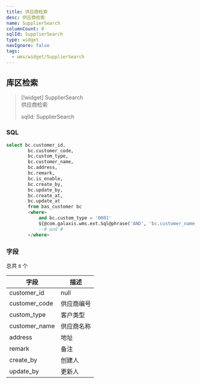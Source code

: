 ```yaml
---
title: 供应商检索
desc: 供应商检索
name: SupplierSearch
columnCount: 8
sqlId: SupplierSearch
type: widget
navIgnore: false
tags:
  - wms/widget/SupplierSearch
---
```


## 库区检索
>[!widget] SupplierSearch  
> 供应商检索  
> 
> sqlId: SupplierSearch
  
### SQL
```sql
select bc.customer_id,
        bc.customer_code,
        bc.custom_type,
        bc.customer_name,
        bc.address,
        bc.remark,
        bc.is_enable,
        bc.create_by,
        bc.update_by,
        bc.create_at,
        bc.update_at
        from bas_customer bc
        <where>
            and bc.custom_type = '0001'
            ${@com.galaxis.wms.ext.Sql@phrase('AND', 'bc.customer_name like', 'bc.customer_code like')}
            --# and #
        </where>
```

### 字段
总共 `8` 个

| 字段  | 描述  |
| --- | --- |
| customer_id | null |
| customer_code | 供应商编号 |
| custom_type | 客户类型 |
| customer_name | 供应商名称 |
| address | 地址 |
| remark | 备注 |
| create_by | 创建人 |
| update_by | 更新人 |

